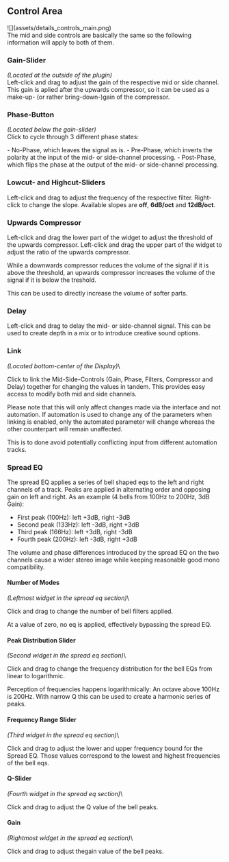 <h2 class="txt-blue">Control Area</h2>
<div class="image">
![](assets/details_controls_main.png)
</div>

<div class="quote bg-yellow">
The mid and side controls are basically the same so the following information will
apply to both of them.
</div>

### Gain-Slider
<span class="txt-yellow">*(Located at the outside of the plugin)*</span>\
Left-click and drag to adjust the gain of the respective mid or side channel. This gain is aplied after the upwards compressor, so it can be used as a make-up- (or rather bring-down-)gain of the compressor.

### Phase-Button
<span class="txt-yellow">*(Located below the gain-slider)*</span>\
Click to cycle through 3 different phase states:

<div class="block bg-dark-1">
- <span class="txt-purple">No-Phase</span>, which leaves the signal as is.
- <span class="txt-purple">Pre-Phase</span>, which inverts the polarity at the input of the mid- or side-channel processing.
- <span class="txt-purple">Post-Phase</span>, which flips the phase at the output of the mid- or side-channel processing.
</div>

### Lowcut- and Highcut-Sliders
Left-click and drag to adjust the frequency of the respective filter. Right-click to change the slope. Available slopes are **off**, **6dB/oct** and **12dB/oct**.


### Upwards Compressor
Left-click and drag the lower part of the widget to adjust the threshold of the upwards compressor.
Left-click and drag the upper part of the widget to adjust the ratio of the upwards compressor.

While a downwards compressor reduces the volume of the signal if it is above the threshold, an upwards compressor increases the volume of the signal if it is below the treshold.

This can be used to directly increase the volume of softer parts.

### Delay
Left-click and drag to delay the mid- or side-channel signal. This can be used to create depth in a mix or to introduce creative sound options.

### Link
<span class="txt-yellow">*(Located bottom-center of the Display)*</span>\

Click to link the Mid-Side-Controls (Gain, Phase, Filters, Compressor and Delay) together for changing the values in tandem. 
This provides easy access to modify both mid and side channels.

Please note that this will only affect changes made via the interface and not automation.
If automation is used to change any of the parameters when linking is enabled, only the automated
parameter will change whereas the other counterpart will remain unaffected.

This is to done avoid potentially conflicting input from different automation tracks.
<div class="pb"></div>


### Spread EQ

The spread EQ applies a series of bell shaped eqs to the left and right channels of a track.
Peaks are applied in alternating order and opposing gain on left and right.
As an example (4 bells from 100Hz to 200Hz, 3dB Gain):
- First peak (100Hz): left +3dB, right -3dB
- Second peak (133Hz): left -3dB, right +3dB
- Third peak (166Hz): left +3dB, right -3dB
- Fourth peak (200Hz): left -3dB, right +3dB


The volume and phase differences introduced by the spread EQ on the two channels cause a wider stereo image while keeping reasonable good mono compatibility.


#### Number of Modes
<span class="txt-yellow">*(Leftmost widget in the spread eq section)*</span>\

Click and drag to change the number of bell filters applied.

At a value of zero, no eq is applied, effectively bypassing the spread EQ.

#### Peak Distribution Slider
<span class="txt-yellow">*(Second widget in the spread eq section)*</span>\

Click and drag to change the frequency distribution for the bell EQs from linear to logarithmic.

Perception of frequencies happens logarithmically: An octave above 100Hz is 200Hz. With narrow Q this can be used to create a harmonic series of peaks.

#### Frequency Range Slider
<span class="txt-yellow">*(Third widget in the spread eq section)*</span>\

Click and drag to adjust the lower and upper frequency bound for the Spread EQ. Those values correspond to the lowest and highest frequencies of the bell eqs.

#### Q-Slider
<span class="txt-yellow">*(Fourth widget in the spread eq section)*</span>\

Click and drag to adjust the Q value of the bell peaks.

#### Gain

<span class="txt-yellow">*(Rightmost widget in the spread eq section)*</span>\

Click and drag to adjust thegain value of the bell peaks.